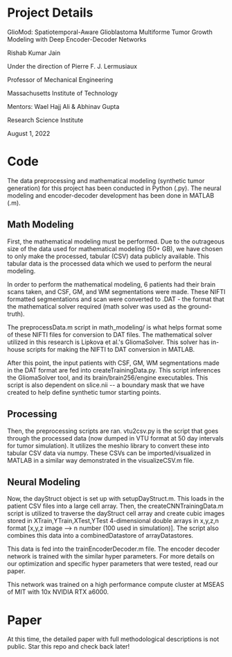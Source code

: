 # Project Details

GlioMod: Spatiotemporal-Aware Glioblastoma Multiforme Tumor Growth Modeling with Deep Encoder-Decoder Networks

Rishab Kumar Jain

Under the direction of Pierre F. J. Lermusiaux

Professor of Mechanical Engineering

Massachusetts Institute of Technology

Mentors: Wael Hajj Ali & Abhinav Gupta

Research Science Institute

August 1, 2022

# Code
The data preprocessing and mathematical modeling (synthetic tumor generation) for this project has been conducted in Python (.py). The neural modeling and encoder-decoder development has been done in MATLAB (.m).

## Math Modeling

First, the mathematical modeling must be performed. Due to the outrageous size of the data used for mathematical modeling (50+ GB), we have chosen to only make the processed, tabular (CSV) data publicly available. This tabular data is the processed data which we used to perform the neural modeling.

In order to perform the mathematical modeling, 6 patients had their brain scans taken, and CSF, GM, and WM segmentations were made. These NIFTI formatted segmentations and scan were converted to .DAT - the format that the mathematical solver required (math solver was used as the ground-truth).

The preprocessData.m script in math_modeling/ is what helps format some of these NIFTI files for conversion to DAT files. The mathematical solver utilized in this research is Lipkova et al.'s GliomaSolver. This solver has in-house scripts for making the NIFTI to DAT conversion in MATLAB.

After this point, the input patients with CSF, GM, WM segmentations made in the DAT format are fed into createTrainingData.py. This script inferences the GliomaSolver tool, and its brain/brain256/engine executables. This script is also dependent on slice.nii -- a boundary mask that we have created to help define synthetic tumor starting points.

## Processing

Then, the preprocessing scripts are ran. vtu2csv.py is the script that goes through the processed data (now dumped in VTU format at 50 day intervals for tumor simulation). It utilizes the meshio library to convert these into tabular CSV data via numpy. These CSVs can be imported/visualized in MATLAB in a similar way demonstrated in the visualizeCSV.m file.

## Neural Modeling
Now, the dayStruct object is set up with setupDayStruct.m. This loads in the patient CSV files into a large cell array. Then, the createCNNTrainingData.m script is utilized to traverse the dayStruct cell array and create cubic images stored in XTrain,YTrain,XTest,YTest 4-dimensional double arrays in x,y,z,n format [x,y,z image --> n number (100 used in simulation)]. The script also combines this data into a combinedDatastore of arrayDatastores.

This data is fed into the trainEncoderDecoder.m file. The encoder decoder network is trained with the similar hyper parameters. For more details on our optimization and specific hyper parameters that were tested, read our paper.

This network was trained on a high performance compute cluster at MSEAS of MIT with 10x NVIDIA RTX a6000.

# Paper
At this time, the detailed paper with full methodological descriptions is not public. Star this repo and check back later!

